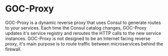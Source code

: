 # GOC-Proxy

GOC-Proxy is a dynamic reverse proxy that uses Consul to generate routes to your services. 
Each time the Consul catalog changes, GOC-Proxy updates it's service registry and reroutes the HTTP calls to the new service instances. 
GOC-Proxy is not designed to be an Internet facing reverse proxy, it's main purpose is to route traffic between microservices behind the firewall.
